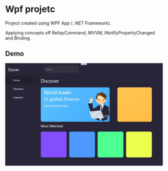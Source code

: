 
# Wpf projetc 

Project created using WPF App ( .NET Framework).

Applying concepts off RellayCommand, MVVM, INotifyPropertyChanged and Binding.




## Demo

<img src="/ModernDesign/Images/FinalResult.jpg" alt="Final Result" title="App Image">


